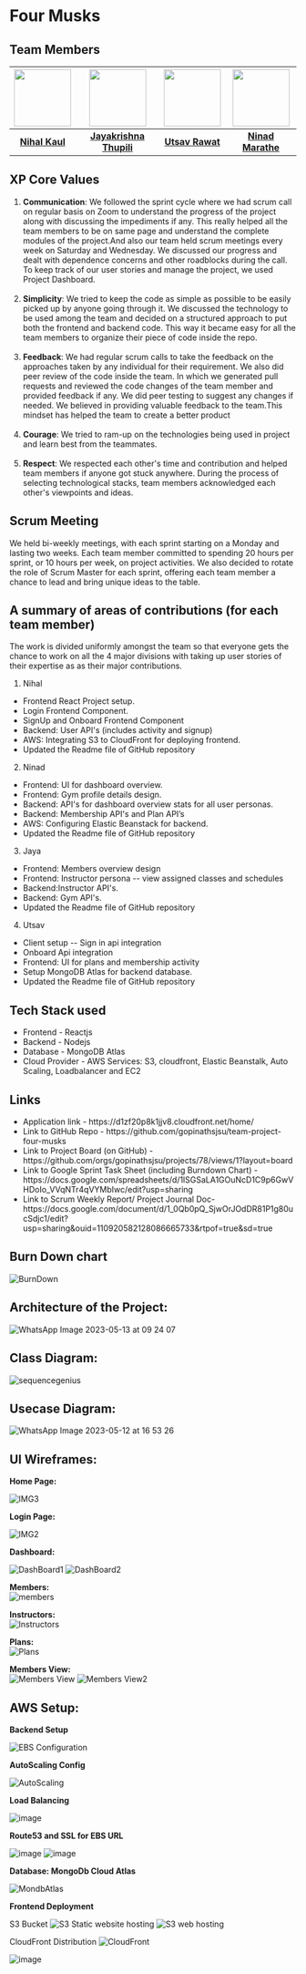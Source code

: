 # Four Musks

## Team Members

| <img src="https://avatars.githubusercontent.com/u/57855059?v=4" width=100 height=100> | <img src="https://avatars.githubusercontent.com/u/111621706?v=4" width=100 height=100>  | <img src="https://avatars.githubusercontent.com/u/40047632?v=4" width=100 height=100>  | <img src="https://avatars.githubusercontent.com/u/112440707?v=4" width=100 height=100>  |
| :---: | :---: | :---: | :---: |
| [**Nihal Kaul**](https://github.com/nihalwashere) | [**Jayakrishna Thupili**](https://github.com/sourceblocks) | [**Utsav Rawat**](https://github.com/Utsavrawar27) | [**Ninad Marathe**](https://github.com/ninadsmarathe) |

## XP Core Values
<ol>
  <li><b>Communication</b>: 
    We followed the sprint cycle where we had scrum call on regular basis on Zoom to understand the progress of the project along with discussing the impediments if any. This really helped all the team members to be on same page and understand the complete modules of the project.And also our team held scrum meetings every week on Saturday and Wednesday. We discussed our progress and dealt with dependence concerns and other roadblocks during the call. To keep track of our user stories and manage the project, we used Project Dashboard. </li> </br>
<li><b>Simplicity</b>: We tried to keep the code as simple as possible to be easily picked up by anyone going through it. We discussed the technology to be used among the team and decided on a structured approach to put both the frontend and backend code. This way it became easy for all the team members to organize their piece of code inside the repo.</li></br>
<li><b>Feedback</b>: We had regular scrum calls to take the feedback on the approaches taken by any individual for their requirement. We also did peer review of the code inside the team. In which we generated pull requests and reviewed the code changes of the team member and provided feedback if any. We did peer testing to suggest any changes if needed. We believed in providing valuable feedback to the team.This mindset has helped the team to create a better product</li></br>
<li><b>Courage</b>: We tried to ram-up on the technologies being used in project and learn best from the teammates.</li></br>
<li><b>Respect</b>: We respected each other's time and contribution and helped team members if anyone got stuck anywhere. During the process of selecting technological stacks, team members acknowledged each other's viewpoints and ideas.</li>
</ol>

## Scrum Meeting
We held bi-weekly meetings, with each sprint starting on a Monday and lasting two weeks. Each team member committed to spending 20 hours per sprint, or 10 hours per week, on project activities. We also decided to rotate the role of Scrum Master for each sprint, offering each team member a chance to lead and bring unique ideas to the table.</br>

## A summary of areas of contributions (for each team member)
The work is divided uniformly amongst the team so that everyone gets the chance to work on all the 4 major divisions with taking up user stories of their expertise as as their major contributions.

1. Nihal
  - Frontend React Project setup.
  - Login Frontend Component.
  - SignUp and Onboard Frontend Component
  - Backend: User API's (includes activity and signup)
  - AWS: Integrating S3 to CloudFront for deploying frontend.
  - Updated the Readme file of GitHub repository</br>

2. Ninad
  - Frontend: UI for dashboard overview.
  - Frontend: Gym profile details design.
  - Backend: API's for dashboard overview stats for all user personas.
  - Backend: Membership API's and Plan API’s
  - AWS: Configuring Elastic Beanstack for backend.
  - Updated the Readme file of GitHub repository</br>

3. Jaya
  - Frontend: Members overview design
  - Frontend: Instructor persona -- view assigned classes and schedules
  - Backend:Instructor API's.
  - Backend: Gym API's.
  - Updated the Readme file of GitHub repository</br>

4. Utsav
  - Client setup -- Sign in api integration
  - Onboard Api integration
  - Frontend: UI for plans and membership activity
  - Setup MongoDB Atlas for backend database.
  - Updated the Readme file of GitHub repository</br>

## Tech Stack used
<ul>
  <li>Frontend - Reactjs</li>
  <li>Backend - Nodejs</li>
  <li>Database - MongoDB Atlas</li>
  <li>Cloud Provider - AWS Services: S3, cloudfront, Elastic Beanstalk, Auto Scaling, Loadbalancer and EC2</li>
</ul>

## Links

<ul>  
  <li>Application link - https://d1zf20p8k1jjv8.cloudfront.net/home/ </li>
  <li>Link to GitHub Repo -  https://github.com/gopinathsjsu/team-project-four-musks </li>
  <li>Link to Project Board (on GitHub) - https://github.com/orgs/gopinathsjsu/projects/78/views/1?layout=board </li> 
  <li>Link to Google Sprint Task Sheet (including Burndown Chart) - https://docs.google.com/spreadsheets/d/1lSGSaLA1GOuNcD1C9p6GwVHDoIo_VVqNTr4qVYMbIwc/edit?usp=sharing </li> 
  <li>Link to Scrum Weekly Report/ Project Journal Doc- https://docs.google.com/document/d/1_0Qb0pQ_SjwOrJOdDR81P1g80ucSdjc1/edit?usp=sharing&ouid=110920582128086665733&rtpof=true&sd=true </li> 
</ul>

## Burn Down chart

![BurnDown](https://github.com/gopinathsjsu/team-project-four-musks/assets/111621706/f477ba97-990b-4da4-9432-d5591224c680)

## Architecture of the Project:

![WhatsApp Image 2023-05-13 at 09 24 07](https://github.com/gopinathsjsu/team-project-four-musks/assets/40047632/eeab1473-cd23-4be9-9fba-6a113b4d984a)

## Class Diagram:

![sequencegenius](https://github.com/gopinathsjsu/team-project-four-musks/assets/40047632/c6033c57-bec8-4d25-9376-80526f75323e)

## Usecase Diagram:

![WhatsApp Image 2023-05-12 at 16 53 26](https://github.com/gopinathsjsu/team-project-four-musks/assets/40047632/1fb8b61b-68a1-4500-a529-a62d3cc76801)

## UI Wireframes:

**Home Page:**

![IMG3](https://github.com/gopinathsjsu/team-project-four-musks/assets/111621706/19ab512f-27c6-4f4c-a074-78530f1d309d)

**Login Page:** </br>

![IMG2](https://github.com/gopinathsjsu/team-project-four-musks/assets/111621706/6434e98a-baac-413b-a459-57e0340c4311)

**Dashboard:** </br>

![DashBoard1](https://github.com/gopinathsjsu/team-project-four-musks/assets/111621706/fa8d2edd-aef2-405a-a9e6-d4326cb3649b)
![DashBoard2](https://github.com/gopinathsjsu/team-project-four-musks/assets/111621706/f96193da-9411-480a-b68f-4e3f0dab6a91)

**Members:** </br>
![members](https://github.com/gopinathsjsu/team-project-four-musks/assets/111621706/e5f3e050-c819-415f-9eb3-e9c798131707)

**Instructors:** </br>
![Instructors](https://github.com/gopinathsjsu/team-project-four-musks/assets/111621706/086a4b8e-8a6a-41ec-b8b0-d4c1c098e4f7)

**Plans:** </br>
![Plans](https://github.com/gopinathsjsu/team-project-four-musks/assets/111621706/4d3b8f4c-8904-4e92-a38f-4a7afc861a86)

**Members View:** </br>
![Members View](https://github.com/gopinathsjsu/team-project-four-musks/assets/111621706/93fd58cc-e0b4-4a6d-a2be-62e9e48e7920)
![Members View2](https://github.com/gopinathsjsu/team-project-four-musks/assets/111621706/19a42baa-44af-4299-b9a4-e784635dfc1d)


## AWS Setup:

**Backend Setup**

![EBS Configuration](https://github.com/gopinathsjsu/team-project-four-musks/assets/111621706/ef9335dd-5bae-4b27-b1aa-bdd5bcb31b1e)

**AutoScaling Config** </br>

![AutoScaling](https://github.com/gopinathsjsu/team-project-four-musks/assets/111621706/63432101-7f57-45d0-ace2-1a70c46e46e0)

**Load Balancing** </br>

![image](https://github.com/gopinathsjsu/team-project-four-musks/assets/111621706/bcf1b48a-40f9-4718-a9a4-264e7509a304)

**Route53 and SSL for EBS URL**

![image](https://github.com/gopinathsjsu/team-project-four-musks/assets/111621706/cf45e07f-a4eb-43de-8705-c273466cd00d)
![image](https://github.com/gopinathsjsu/team-project-four-musks/assets/111621706/eada4597-d77b-4e91-83a7-826655f45572)


**Database: MongoDb Cloud Atlas**

![MondbAtlas](https://github.com/gopinathsjsu/team-project-four-musks/assets/111621706/0a87b9c2-fd2f-42d7-badb-6df1499f591f)

**Frontend Deployment**

S3 Bucket
![S3](https://github.com/gopinathsjsu/team-project-four-musks/assets/111621706/b35a37ca-471b-4574-933b-63e11336c99c)
Static website hosting
![S3 web hosting](https://github.com/gopinathsjsu/team-project-four-musks/assets/111621706/5ed0edf3-50cd-4e13-a9a4-246ad7067ed5)

CloudFront Distribution
![CloudFront](https://github.com/gopinathsjsu/team-project-four-musks/assets/111621706/0f482723-3234-4640-8969-df402e543fb1)

![image](https://github.com/gopinathsjsu/team-project-four-musks/assets/111621706/0f5b34fe-aed3-40f6-b5af-38a9301561c9)

